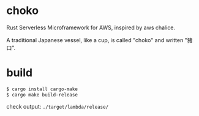 # choko
Rust Serverless Microframework for AWS, inspired by aws chalice.

A traditional Japanese vessel, like a cup, is called "choko" and written "猪口".

# build

```bash
$ cargo install cargo-make
$ cargo make build-release
```

check output: `./target/lambda/release/`
